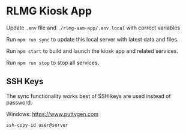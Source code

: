 # RLMG Kiosk App

Update `.env` file and `./rlmg-aam-app/.env.local` with correct variables

Run `npm run sync` to update this local server with latest data and files.

Run `npm start` to build and launch the kiosk app and related services.

Run `npm run stop` to stop all services.

## SSH Keys

The sync functionality works best of SSH keys are used instead of password.

Windows: https://www.puttygen.com

`ssh-copy-id user@server`